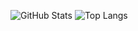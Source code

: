 ![GitHub Stats](https://github-readme-stats.vercel.app/api?username=jaovini&theme=transparent&bg_color=0D1117&border_color=0D1117&show_icons=true&icon_color=068DD0&title_color=068DD0&text_color=FFF)
![Top Langs](https://github-readme-stats-git-masterrstaa-rickstaa.vercel.app/api/top-langs/?username=jaovini&layout=compact&bg_color=0D1117&border_color=0D1117&title_color=068DD0&text_color=F0F6FC)
